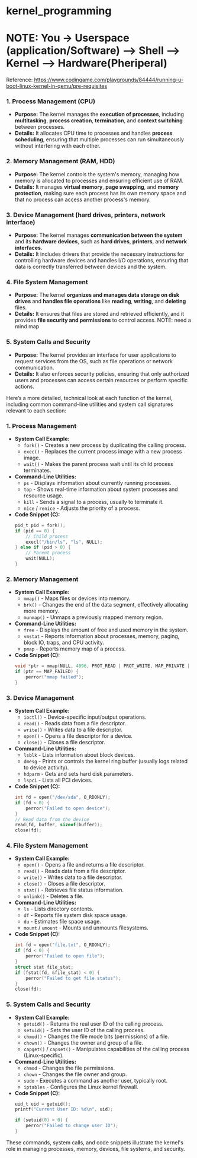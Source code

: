 # kernel_programming
# NOTE: You -> Userspace (application/Software) --> Shell --> Kernel --> Hardware(Pheriperal)

Reference: https://www.codingame.com/playgrounds/84444/running-u-boot-linux-kernel-in-qemu/pre-requisites 


### 1. **Process Management (CPU)**
   - **Purpose:** The kernel manages the **execution of processes**, including **multitasking**, **process creation**, **termination**, and **context switching** between processes.
   - **Details:** It allocates CPU time to processes and handles **process scheduling**, ensuring that multiple processes can run simultaneously without interfering with each other.

### 2. **Memory Management (RAM, HDD)**
   - **Purpose:** The kernel controls the system's memory, managing how memory is allocated to processes and ensuring efficient use of RAM.
   - **Details:** It manages **virtual memory**, **page swapping**, and **memory protection**, making sure each process has its own memory space and that no process can access another process's memory.

### 3. **Device Management (hard drives, printers, network interface)**
   - **Purpose:** The kernel manages **communication between the system** and its **hardware devices**, such as **hard drives**, **printers**, and **network interfaces**.
   - **Details:** It includes drivers that provide the necessary instructions for controlling hardware devices and handles I/O operations, ensuring that data is correctly transferred between devices and the system.

### 4. **File System Management**
   - **Purpose:** The kernel **organizes and manages data storage on disk drives** and **handles file operations** like **reading**, **writing**, and **deleting** files.
   - **Details:** It ensures that files are stored and retrieved efficiently, and it provides **file security and permissions** to control access.
NOTE: need a mind map
### 5. **System Calls and Security**
   - **Purpose:** The kernel provides an interface for user applications to request services from the OS, such as file operations or network communication.
   - **Details:** It also enforces security policies, ensuring that only authorized users and processes can access certain resources or perform specific actions.



Here’s a more detailed, technical look at each function of the kernel, including common command-line utilities and system call signatures relevant to each section:

### 1. **Process Management**
   - **System Call Example:**
     - `fork()` - Creates a new process by duplicating the calling process.
     - `exec()` - Replaces the current process image with a new process image.
     - `wait()` - Makes the parent process wait until its child process terminates.
   - **Command-Line Utilities:**
     - `ps` - Displays information about currently running processes.
     - `top` - Shows real-time information about system processes and resource usage.
     - `kill` - Sends a signal to a process, usually to terminate it.
     - `nice` / `renice` - Adjusts the priority of a process.
   - **Code Snippet (C):**
     ```c
     pid_t pid = fork();
     if (pid == 0) {
         // Child process
         execl("/bin/ls", "ls", NULL);
     } else if (pid > 0) {
         // Parent process
         wait(NULL);
     }
     ```

### 2. **Memory Management**
   - **System Call Example:**
     - `mmap()` - Maps files or devices into memory.
     - `brk()` - Changes the end of the data segment, effectively allocating more memory.
     - `munmap()` - Unmaps a previously mapped memory region.
   - **Command-Line Utilities:**
     - `free` - Displays the amount of free and used memory in the system.
     - `vmstat` - Reports information about processes, memory, paging, block IO, traps, and CPU activity.
     - `pmap` - Reports memory map of a process.
   - **Code Snippet (C):**
     ```c
     void *ptr = mmap(NULL, 4096, PROT_READ | PROT_WRITE, MAP_PRIVATE | MAP_ANONYMOUS, -1, 0);
     if (ptr == MAP_FAILED) {
         perror("mmap failed");
     }
     ```

### 3. **Device Management**
   - **System Call Example:**
     - `ioctl()` - Device-specific input/output operations.
     - `read()` - Reads data from a file descriptor.
     - `write()` - Writes data to a file descriptor.
     - `open()` - Opens a file descriptor for a device.
     - `close()` - Closes a file descriptor.
   - **Command-Line Utilities:**
     - `lsblk` - Lists information about block devices.
     - `dmesg` - Prints or controls the kernel ring buffer (usually logs related to device activity).
     - `hdparm` - Gets and sets hard disk parameters.
     - `lspci` - Lists all PCI devices.
   - **Code Snippet (C):**
     ```c
     int fd = open("/dev/sda", O_RDONLY);
     if (fd < 0) {
         perror("Failed to open device");
     }
     // Read data from the device
     read(fd, buffer, sizeof(buffer));
     close(fd);
     ```

### 4. **File System Management**
   - **System Call Example:**
     - `open()` - Opens a file and returns a file descriptor.
     - `read()` - Reads data from a file descriptor.
     - `write()` - Writes data to a file descriptor.
     - `close()` - Closes a file descriptor.
     - `stat()` - Retrieves file status information.
     - `unlink()` - Deletes a file.
   - **Command-Line Utilities:**
     - `ls` - Lists directory contents.
     - `df` - Reports file system disk space usage.
     - `du` - Estimates file space usage.
     - `mount` / `umount` - Mounts and unmounts filesystems.
   - **Code Snippet (C):**
     ```c
     int fd = open("file.txt", O_RDONLY);
     if (fd < 0) {
         perror("Failed to open file");
     }
     struct stat file_stat;
     if (fstat(fd, &file_stat) < 0) {
         perror("Failed to get file status");
     }
     close(fd);
     ```

### 5. **System Calls and Security**
   - **System Call Example:**
     - `getuid()` - Returns the real user ID of the calling process.
     - `setuid()` - Sets the user ID of the calling process.
     - `chmod()` - Changes the file mode bits (permissions) of a file.
     - `chown()` - Changes the owner and group of a file.
     - `capget()` / `capset()` - Manipulates capabilities of the calling process (Linux-specific).
   - **Command-Line Utilities:**
     - `chmod` - Changes the file permissions.
     - `chown` - Changes the file owner and group.
     - `sudo` - Executes a command as another user, typically root.
     - `iptables` - Configures the Linux kernel firewall.
   - **Code Snippet (C):**
     ```c
     uid_t uid = getuid();
     printf("Current User ID: %d\n", uid);

     if (setuid(0) < 0) {
         perror("Failed to change user ID");
     }
     ```

These commands, system calls, and code snippets illustrate the kernel's role in managing processes, memory, devices, file systems, and security.
